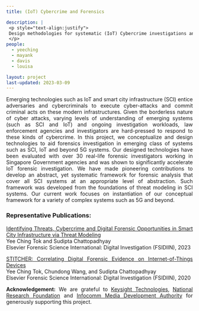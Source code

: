```yaml
---
title: (IoT) Cybercrime and Forensics

description: |
 <p style="text-align:justify">
 Design methodologies for systematic (IoT) Cybercrime investigations and Forensics.
 </p>
people:
  - yeeching
  - mayank
  - davis
  - louisa

layout: project
last-updated: 2023-03-09
---
```

<p style="text-align:justify">
Emerging technologies such as IoT and smart city infrastructure (SCI) entice adversaries 
and cybercriminals to execute cyber-attacks and commit criminal acts on these modern
infrastructures. Given the borderless nature of cyber attacks, varying levels of understanding 
of emerging systems (such as SCI and IoT) and ongoing investigation workloads, law enforcement 
agencies and investigators are hard-pressed to respond to these kinds of cybercrime. In this 
project, we conceptualize and design technologies to aid forensics investigation in emerging 
class of systems such as SCI, IoT and beyond 5G systems. Our designed technologies have been 
evaluated with over 30 real-life forensic investigators working in Singapore Government agencies 
and was shown to significantly accelerate IoT forensic investigation. We have made pioneering 
contributions to develop an abstract, yet systematic framework for forensic analysis that 
cover all SCI systems at an appropriate level of abstraction. Such framework was developed 
from the foundations of threat modeling in SCI systems. Our current work focuses on instantiation 
of our conceptual framework for a variety of complex systems such as 5G and beyond. 


<h3>Representative Publications:</h3>


<p style="text-align:justify">
<a href="https://asset-group.github.io/papers/SmartCityThreatModelCyberCrime.pdf">
Identifying Threats, Cybercrime and Digital Forensic Opportunities in Smart City Infrastructure via Threat Modeling</a><br>
Yee Ching Tok and Sudipta Chattopadhyay<br>
Elsevier Forensic Science International: Digital Investigation (FSIDIIN), 2023
</p>

<p style="text-align:justify">
<a href="https://asset-group.github.io/papers/Stitcher_FSIDI.pdf">STITCHER: Correlating Digital Forensic Evidence on Internet-of-Things Devices</a><br>
Yee Ching Tok, Chundong Wang, and Sudipta Chattopadhyay<br>
Elsevier Forensic Science International: Digital Investigation (FSIDIIN), 2020
</p>


<p style="text-align:justify">
<b>Acknowledgement:</b> We are grateful to 
<a href="https://www.keysight.com/us/en/home.html">Keysight Technologies</a>, <a href="https://www.nrf.gov.sg/">National Research Foundation</a> and 
<a href="https://www.imda.gov.sg/">Infocomm Media Development Authority</a> for generously supporting this project. 
</p>

